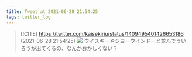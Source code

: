 ```yaml
---
title: Tweet at 2021-06-28 21:54:25
tags: twitter_log
---
```


> [!CITE] https://twitter.com/kaisekiriu/status/1409495401426653186 (2021-06-28 21:54:25)
> ![](https://twitter.com/kaisekiriu/status/1409495401426653186)
> ウイスキーやシヨーウインドーと並んでういろうが出てくるの、なんかおかしくない？
